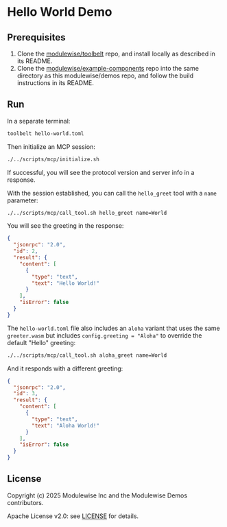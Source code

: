 # Hello World Demo

## Prerequisites

1. Clone the [modulewise/toolbelt](https://github.com/modulewise/toolbelt) repo,
and install locally as described in its README.
2. Clone the [modulewise/example-components](https://github.com/modulewise/example-components) repo
into the same directory as this modulewise/demos repo, and follow the build instructions in its README. 

## Run

In a separate terminal:

```sh
toolbelt hello-world.toml
```

Then initialize an MCP session:

```sh
./../scripts/mcp/initialize.sh
```

If successful, you will see the protocol version and server info in a response.

With the session established, you can call the `hello_greet` tool with a `name` parameter:

```sh
./../scripts/mcp/call_tool.sh hello_greet name=World
```

You will see the greeting in the response:

```json
{
  "jsonrpc": "2.0",
  "id": 2,
  "result": {
    "content": [
      {
        "type": "text",
        "text": "Hello World!"
      }
    ],
    "isError": false
  }
}
```

The `hello-world.toml` file also includes an `aloha` variant that
uses the same `greeter.wasm` but includes `config.greeting = "Aloha"`
to override the default "Hello" greeting:

```sh
./../scripts/mcp/call_tool.sh aloha_greet name=World
```

And it responds with a different greeting:

```json
{
  "jsonrpc": "2.0",
  "id": 3,
  "result": {
    "content": [
      {
        "type": "text",
        "text": "Aloha World!"
      }
    ],
    "isError": false
  }
}
```

## License

Copyright (c) 2025 Modulewise Inc and the Modulewise Demos contributors.

Apache License v2.0: see [LICENSE](./LICENSE) for details.

